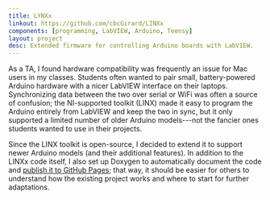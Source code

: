 ```yaml
---
title: LYNXx
linkout: https://github.com/cbcGirard/LINXx
components: [programming, LabVIEW, Arduino, Teensy]
layout: project
desc: Extended firmware for controlling Arduino boards with LabVIEW.
---
```


As a TA, I found hardware compatibility was frequently an issue for Mac users in my classes. Students often wanted to pair small, battery-powered Arduino hardware with a nicer LabVIEW interface on their laptops. Synchronizing data between the two over serial or WiFi was often a source of confusion; the NI-supported toolkit (LINX) made it easy to program the Arduino entirely from LabVIEW and keep the two in sync, but it only supported a limited number of older Arduino models---not the fancier ones students wanted to use in their projects.

Since the LINX toolkit is open-source, I decided to extend it to support newer Arduino models (and their additional features). In addition to the LINXx code itself, I also set up Doxygen to automatically document the code and [publish it to GitHub Pages](https://cbcgirard.github.io/LINXx/); that way, it should be easier for others to understand how the existing project works and where to start for further adaptations.